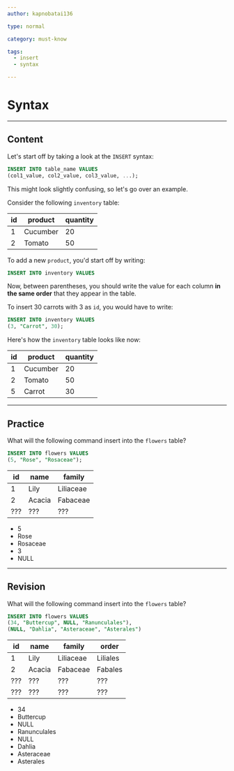 ```yaml
---
author: kapnobatai136

type: normal

category: must-know

tags:
  - insert
  - syntax

---
```


# Syntax

---

## Content

Let's start off by taking a look at the `INSERT` syntax:

```sql
INSERT INTO table_name VALUES
(col1_value, col2_value, col3_value, ...);
```

This might look slightly confusing, so let's go over an example.

Consider the following `inventory` table:

| id | product  | quantity |
|----|----------|----------|
| 1  | Cucumber | 20       |
| 2  | Tomato   | 50       |

To add a new `product`, you'd start off by writing:

```sql
INSERT INTO inventory VALUES
```

Now, between parentheses, you should write the value for each column **in the same order** that they appear in the table.

To insert 30 carrots with 3 as `id`, you would have to write:

```sql
INSERT INTO inventory VALUES
(3, "Carrot", 30);
```

Here's how the `inventory` table looks like now:

| id | product  | quantity |
|----|----------|----------|
| 1  | Cucumber | 20       |
| 2  | Tomato   | 50       |
| 5  | Carrot   | 30       |

---

## Practice

What will the following command insert into the `flowers` table?

```sql
INSERT INTO flowers VALUES
(5, "Rose", "Rosaceae");
```

| id  | name   | family    |
|-----|--------|-----------|
| 1   | Lily   | Liliaceae |
| 2   | Acacia | Fabaceae  |
| ??? | ???    | ???       |

- 5
- Rose
- Rosaceae
- 3
- NULL

---

## Revision

What will the following command insert into the `flowers` table?

```sql
INSERT INTO flowers VALUES
(34, "Buttercup", NULL, "Ranunculales"),
(NULL, "Dahlia", "Asteraceae", "Asterales")
```

| id  | name   | family    | order    |
|-----|--------|-----------|----------|
| 1   | Lily   | Liliaceae | Liliales |
| 2   | Acacia | Fabaceae  | Fabales  |
| ??? | ???    | ???       | ???      |
| ??? | ???    | ???       | ???      |

- 34
- Buttercup
- NULL
- Ranunculales
- NULL
- Dahlia
- Asteraceae
- Asterales
